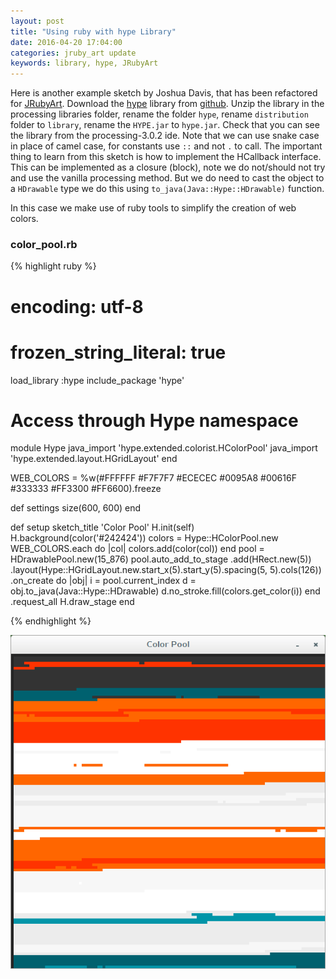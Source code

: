 ```yaml
---
layout: post
title: "Using ruby with hype Library"
date: 2016-04-20 17:04:00
categories: jruby_art update
keywords: library, hype, JRubyArt
---
```


Here is another example sketch by Joshua Davis, that has been refactored for [JRubyArt][jruby_art]. Download the [hype][hype_library] library from [github][hype_library]. Unzip the library in the processing libraries folder, rename the folder `hype`, rename `distribution` folder to `library`, rename the `HYPE.jar` to `hype.jar`. Check that you can see the library from the processing-3.0.2 ide. Note that we can use snake case in place of camel case, for constants use `::` and not `.` to call. The important thing to learn from this sketch is how to implement the HCallback interface. This can be implemented as a closure (block), note we do not/should not try and use the vanilla processing method. But we do need to cast the object to a `HDrawable` type we do this using `to_java(Java::Hype::HDrawable)` function.

In this case we make use of ruby tools to simplify the creation of web colors.

### color_pool.rb ###

{% highlight ruby %}
# encoding: utf-8
# frozen_string_literal: true
load_library :hype
include_package 'hype'
# Access through Hype namespace
module Hype
  java_import 'hype.extended.colorist.HColorPool'
  java_import 'hype.extended.layout.HGridLayout'
end

WEB_COLORS = %w(#FFFFFF #F7F7F7 #ECECEC #0095A8 #00616F #333333 #FF3300 #FF6600).freeze

def settings
  size(600, 600)
end

def setup
  sketch_title 'Color Pool'
  H.init(self)
  H.background(color('#242424'))
  colors = Hype::HColorPool.new
  WEB_COLORS.each do |col|
    colors.add(color(col))
  end
  pool = HDrawablePool.new(15_876)
  pool.auto_add_to_stage
      .add(HRect.new(5))
      .layout(Hype::HGridLayout.new.start_x(5).start_y(5).spacing(5, 5).cols(126))
      .on_create do |obj|
        i = pool.current_index
        d = obj.to_java(Java::Hype::HDrawable)
        d.no_stroke.fill(colors.get_color(i))
      end
      .request_all
  H.draw_stage
end

{% endhighlight %}

<img src="/assets/color_pool.png" />

[jruby_art]:https://ruby-processing.github.io/index.html
[hype_library]:https://github.com/hype/HYPE_Processing

